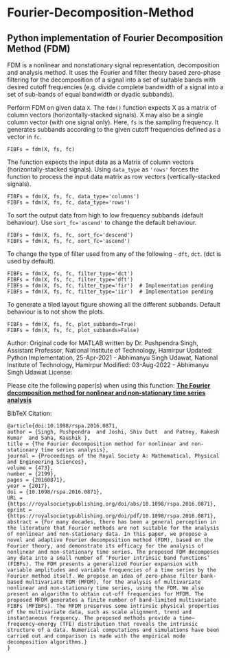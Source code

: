 # Fourier-Decomposition-Method
## Python implementation of Fourier Decomposition Method (FDM)

FDM is a nonlinear and nonstationary signal representation, decomposition and analysis method. It uses the Fourier and filter theory based zero-phase filtering for the decomposition of a signal into a set of suitable bands with desired cutoff frequencies (e.g. divide complete bandwidth of a signal into a set of sub-bands of equal bandwidth or dyadic subbands).

Perform FDM on given data `X`. The `fdm()` function expects X as a matrix of column vectors (horizontally-stacked signals). X may also be a single column vector (with one signal only). Here, `fs` is the sampling frequency. It generates subbands according to the given cutoff frequencies defined as a vector in `fc`.

```FIBFs = fdm(X, fs, fc)```

The function expects the input data as a Matrix of column vectors (horizontally-stacked signals). Using `data_type` as `'rows'` forces the function to process the input data matrix as row vectors (vertically-stacked signals).
```
FIBFs = fdm(X, fs, fc, data_type='columns')
FIBFs = fdm(X, fs, fc, data_type='rows')
```

To sort the output data from high to low frequency subbands (default behaviour). Use `sort_fc='ascend'` to change the default behaviour.
```
FIBFs = fdm(X, fs, fc, sort_fc='descend')
FIBFs = fdm(X, fs, fc, sort_fc='ascend')
```

To change the type of filter used from any of the following - `dft`, `dct`. (dct is used by default).
```
FIBFs = fdm(X, fs, fc, filter_type='dct')
FIBFs = fdm(X, fs, fc, filter_type='dft')
FIBFs = fdm(X, fs, fc, filter_type='fir')  # Implementation pending
FIBFs = fdm(X, fs, fc, filter_type='iir')  # Implementation pending
```

To generate a tiled layout figure showing all the different subbands. Default behaviour is to not show the plots.
```
FIBFs = fdm(X, fs, fc, plot_subbands=True)
FIBFs = fdm(X, fs, fc, plot_subbands=False)
```

Author: Original code for MATLAB written by Dr. Pushpendra Singh, Assistant Professor, National Institute of Technology, Hamirpur
Updated: Python Implementation, 25-Apr-2021 - Abhimanyu Singh Udawat, National Institute of Technology, Hamirpur
Modified: 03-Aug-2022 - Abhimanyu Singh Udawat
License:

Please cite the following paper(s) when using this function:
**[The Fourier decomposition method for nonlinear and non-stationary time series analysis](https://royalsocietypublishing.org/doi/abs/10.1098/rspa.2016.0871)**

BibTeX Citation:
```
@article{doi:10.1098/rspa.2016.0871,
author = {Singh, Pushpendra  and Joshi, Shiv Dutt  and Patney, Rakesh Kumar  and Saha, Kaushik },
title = {The Fourier decomposition method for nonlinear and non-stationary time series analysis},
journal = {Proceedings of the Royal Society A: Mathematical, Physical and Engineering Sciences},
volume = {473},
number = {2199},
pages = {20160871},
year = {2017},
doi = {10.1098/rspa.2016.0871},
URL = {https://royalsocietypublishing.org/doi/abs/10.1098/rspa.2016.0871},
eprint = {https://royalsocietypublishing.org/doi/pdf/10.1098/rspa.2016.0871},
abstract = {For many decades, there has been a general perception in the literature that Fourier methods are not suitable for the analysis of nonlinear and non-stationary data. In this paper, we propose a novel and adaptive Fourier decomposition method (FDM), based on the Fourier theory, and demonstrate its efficacy for the analysis of nonlinear and non-stationary time series. The proposed FDM decomposes any data into a small number of ‘Fourier intrinsic band functions’ (FIBFs). The FDM presents a generalized Fourier expansion with variable amplitudes and variable frequencies of a time series by the Fourier method itself. We propose an idea of zero-phase filter bank-based multivariate FDM (MFDM), for the analysis of multivariate nonlinear and non-stationary time series, using the FDM. We also present an algorithm to obtain cut-off frequencies for MFDM. The proposed MFDM generates a finite number of band-limited multivariate FIBFs (MFIBFs). The MFDM preserves some intrinsic physical properties of the multivariate data, such as scale alignment, trend and instantaneous frequency. The proposed methods provide a time–frequency–energy (TFE) distribution that reveals the intrinsic structure of a data. Numerical computations and simulations have been carried out and comparison is made with the empirical mode decomposition algorithms.}
}
```
